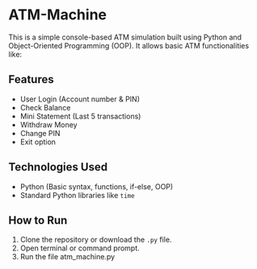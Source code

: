 # ATM-Machine


This is a simple console-based ATM simulation built using Python and Object-Oriented Programming (OOP). It allows basic ATM functionalities like:

##  Features
- User Login (Account number & PIN)
- Check Balance
- Mini Statement (Last 5 transactions)
- Withdraw Money
- Change PIN
- Exit option

##  Technologies Used
- Python (Basic syntax, functions, if-else, OOP)
- Standard Python libraries like `time`

##  How to Run
1. Clone the repository or download the `.py` file.
2. Open terminal or command prompt.
3. Run the file  atm_machine.py
